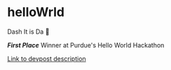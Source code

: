 # helloWrld

Dash It is Da 💩

***First Place*** Winner at Purdue's Hello World Hackathon

[Link to devpost description](https://devpost.com/software/dash-it) 

